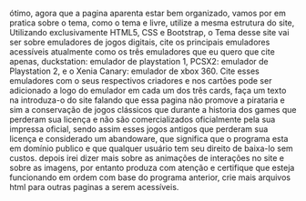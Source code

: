ótimo, agora que a pagina aparenta estar bem organizado, vamos por em pratica sobre o tema, como o tema e livre, utilize a mesma estrutura do site, Utilizando exclusivamente HTML5, 
CSS e Bootstrap, o Tema desse site vai ser sobre emuladores de jogos digitais, cite os principais emuladores acessíveis atualmente como os três emuladores que eu quero que cite apenas, duckstation: emulador de playstation 1, PCSX2: emulador de Playstation 2, e o Xenia Canary: emulador de xbox 360.
Cite esses emuladores com o seus respectivos criadores e nos cartões pode ser adicionado a logo do emulador em cada um dos três cards, faça um texto na introduza-o do site falando que essa pagina não promove a pirataria e sim a conservação de jogos clássicos que durante a historia dos games que perderam sua licença e não são comercializados oficialmente pela sua impressa oficial, sendo assim esses jogos antigos que perderam sua licença e considerado um abandoware, que significa que o programa esta em domínio publico e que qualquer usuário tem seu direito de baixa-lo sem custos.
depois irei dizer mais sobre as animações de interações no site e sobre as imagens, por entanto produza com atenção e certifique que esteja funcionando em ordem com base do programa anterior, crie mais arquivos html para outras paginas a serem acessíveis.
